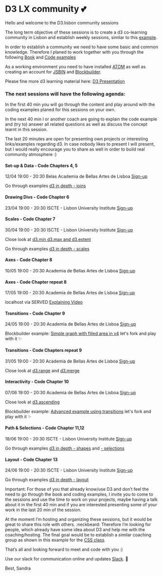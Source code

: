 # D3 LX community :two_hearts:

Hello and welcome to the D3.lisbon community sessions

The long term objective of these sessions is to create a d3 co-learning community in Lisbon and establish weekly sessions, similar to this [example](https://www.meetup.com/de-DE/opentechschool-berlin/events/259259284/).

In order to establish a community we need to have some basic and common knowledge.
Therefore I planed to work together with you through the following [Book](https://alignedleft.com/tutorials/d3) and
[Code examples](https://github.com/alignedleft/d3-book/releases)

As a working environment you need to have installed [ATOM](https://atom.io/) as well as creating an account for [JSBIN](https://jsbin.com/?html,output) and [Blockbuilder](https://blockbuilder.org/).

Please fine more d3 learning material here: [D3 Presentation](https://slides.com/sandravizmad/d3js)

### The next sessions will have the following agenda:

In the first 40 min you will go through the content and play around with the coding examples planed for this sessions on your own.

In the next 40 min I or another coach are going to explain the code example and (try to) answer all related questions as well as discuss the concept learnt in this session.

The last 20 minutes are open for presenting own projects or interesting links/examples regarding d3. In case nobody likes to present I will present, but I would really encourage you to share as well in order to build real community atmosphere :)

#### Set-up & Data - Code Chapters 4, 5
12/04 19:00 - 20:30 Belas Academia de Bellas Artes de Lisboa
[Sign-up](https://www.meetup.com/de-DE/Data-Visualization-Lisboa/events/260370628/)

Go through examples [d3 in depth - joins](https://www.d3indepth.com/datajoins/)

#### Drawing Divs - Code Chapter 6
23/04 19:00 - 20:30 ISCTE - Lisbon University Institute
[Sign-up](https://www.meetup.com/de-DE/Data-Visualization-Lisboa/events/260698294/)

#### Scales - Code Chapter 7
30/04 19:00 - 20:30 ISCTE - Lisbon University Institute
[Sign-up](https://www.meetup.com/de-DE/Data-Visualization-Lisboa/events/260850766/)

Close look at [d3.min d3.max and d3.extent](https://observablehq.com/@d3/d3-min-d3-max-d3-extent?collection=@d3/d3-array)

Go through examples [d3 in depth - scales](https://www.d3indepth.com/scales/)

#### Axes - Code Chapter 8
10/05 19:00 - 20:30 Academia de Bellas Artes de Lisboa
[Sign-up](https://www.meetup.com/de-DE/Data-Visualization-Lisboa/events/pjtmwqyzhbnb/)

#### Axes - Code Chapter repeat 8
17/05 19:00 - 20:30 Academia de Bellas Artes de Lisboa
[Sign-up](https://www.meetup.com/de-DE/Data-Visualization-Lisboa/events/pjtmwqyzhbwb/)

localhost via SERVED [Explaining Video](https://www.youtube.com/watch?v=HJuXyyFne-8)

#### Transitions - Code Chapter 9
24/05 19:00 - 20:30 Academia de Bellas Artes de Lisboa
[Sign-up](https://www.meetup.com/de-DE/Data-Visualization-Lisboa/events/pjtmwqyzhbgc/)

Blockbuilder example: [Simple graph with filled area in v4](https://bl.ocks.org/sandravizmad/7190e8d6236f1cc34afb886ce105bec5) let's fork and play with it :sparkles:

#### Transitions - Code Chapters repeat 9
31/05 19:00 - 20:30 Academia de Bellas Artes de Lisboa
[Sign-up](https://www.meetup.com/de-DE/Data-Visualization-Lisboa/events/pjtmwqyzhbpc/)

Close look at [d3.range](https://observablehq.com/@d3/d3-range)
and [d3.merge](https://observablehq.com/@d3/d3-merge?collection=@d3/d3-array)

#### Interactivity - Code Chapter 10
07/06 19:00 - 20:30 Academia de Bellas Artes de Lisboa
[Sign-up](https://www.meetup.com/de-DE/Data-Visualization-Lisboa/events/260850880/)

Close look at [d3.ascending](https://observablehq.com/@d3/d3-ascending?collection=@d3/d3-array)

Blockbuilder example: [Advanced example using transitions](http://bl.ocks.org/sandravizmad/e17712597b3d487516128dd7681cc58b) let's fork and play with it :sparkles:

#### Path & Selections - Code Chapter 11,12
18/06 19:00 - 20:30 ISCTE - Lisbon University Institute
[Sign-up](https://www.meetup.com/de-DE/Data-Visualization-Lisboa/events/260850888/)

Go through examples [d3 in depth - shapes](https://www.d3indepth.com/shapes/) and [- selections](https://www.d3indepth.com/selections/)

#### Layout - Code Chapter 13
24/06 19:00 - 20:30 ISCTE - Lisbon University Institute
[Sign-up](https://www.meetup.com/de-DE/Data-Visualization-Lisboa/events/260850897/)

Go through examples [d3 in depth - layout](https://www.d3indepth.com/layouts/)

Important: For those of you that already know/use D3 and don’t feel the need to go through the book and coding examples, I invite you to come to the sessions and use the time to work on your projects, maybe having a talk about it in the first 40 min and if you are interested presenting some of your work in the last 20 min of the session.

At the moment I’m hosting and organizing these sessions, but it would be great to share this role with others. :neckbeard: Therefore I’m looking for people, which already have some idea about D3 and help me with the coaching/hosting. The final goal would be to establish a similar coaching group as shown in this example for the [CSS class](https://cssclass.es/coaches/).

That’s all and looking forward to meet and code with you :)

Use our slack for communication online and updates
[Slack](https://join.slack.com/t/d3lxcommunity/shared_invite/enQtNjM4OTQwNzA2ODg0LWYzYzU5YWViMDFmZDk0ZWRlZTFjZjg1OGU1MDExNWIwZWEzNzZhZTFmYWZiMmVjMjkyNzlhMGM3MzMxMWQ1ZTI). :wave:


Best,
Sandra
